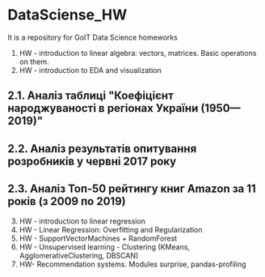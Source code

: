 ﻿# DataSciense_HW
It is a repository for GoIT Data Science homeworks

1. HW - introduction to linear algebra: vectors, matrices. Basic operations on them.
2. HW - introduction to EDA and visualization
  ## 2.1. Аналіз таблиці "Коефіцієнт народжуваності в регіонах України (1950—2019)"
  ## 2.2. Аналіз результатів опитування розробників у червні 2017 року
  ## 2.3. Аналіз Топ-50 рейтингу книг Amazon за 11 років (з 2009 по 2019)
3. HW - introduction to linear regression
4. HW - Linear Regression: Overfitting and Regularization
5. HW - SupportVectorMachines + RandomForest
6. HW - Unsupervised learning - Clustering (KMeans, AgglomerativeClustering, DBSCAN)
7. HW- Recommendation systems. Modules surprise, pandas-profiling
